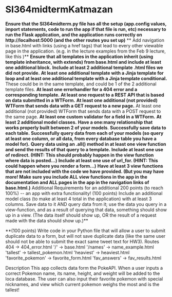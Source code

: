 # SI364midtermKatmazan
**Ensure that the SI364midterm.py file has all the setup (app.config values, import statements, code to run the app if that file is run, etc) necessary to run the Flask application, and the application runs correctly on http://localhost:5000 (and the other routes you set up)**
** Add navigation in base.html with links (using a href tags) that lead to every other viewable page in the application. (e.g. in the lecture examples from the Feb 9 lecture, like this )**
 **Ensure that all templates in the application inherit (using template inheritance, with extends) from base.html and include at least one additional block.**
 **Include at least 2 additional template .html files we did not provide.**
 **At least one additional template with a Jinja template for loop and at least one additional template with a Jinja template conditional.**
These could be in the same template, and could be 1 of the 2 additional template files.
 **At least one errorhandler for a 404 error and a corresponding template.**
 **At least one request to a REST API that is based on data submitted in a WTForm.**
 **At least one additional (not provided) WTForm that sends data with a GET request to a new page.**
 At least one additional (not provided) WTForm that sends data with a POST request to the same page.
 **At least one custom validator for a field in a WTForm.**
 **At least 2 additional model classes.**
 **Have a one:many relationship that works properly built between 2 of your models**.
 **Successfully save data to each table.**
 **Successfully query data from each of your models (so query at least one column, or all data, from every database table you have a model for).**
 **Query data using an .all() method in at least one view function and send the results of that query to a template.**
 **Include at least one use of redirect. (HINT: This should probably happen in the view function where data is posted...)**
 **Include at least one use of url_for. (HINT: This could happen where you render a form...)**
 **Have at least 3 view functions that are not included with the code we have provided. (But you may have more! Make sure you include ALL view functions in the app in the documentation and ALL pages in the app in the navigation links of base.html.)**
Additional Requirements for an additional 200 points (to reach 100%) -- an app with extra functionality!
(100 points) Include an additional model class (to make at least 4 total in the application) with at least 3 columns. Save data to it AND query data from it; use the data you query in a view-function, and as a result of querying that data, something should show up in a view. (The data itself should show up, OR the result of a request made with the data should show up.)**

**(100 points) Write code in your Python file that will allow a user to submit duplicate data to a form, but will not save duplicate data (like the same user should not be able to submit the exact same tweet text for HW3).
Routes
404 -> 404_error.html
'/' -> base.html
'/names' -> name_example.html
'tallest' -> tallest_pokemon.html
'heaviest' -> heaviest.html
'favorite_pokemon' -> favorite_form.html
'fav_answers' -> fav_results.html

Description
This app collects data form the PokeAPI.  When a user inputs a correct Pokemon name, its name, height, and weight will be added to the loca database.
The user can also input their favorite pokemon with special nicknames, and view which current pokemon weighs the most and is the tallest!
